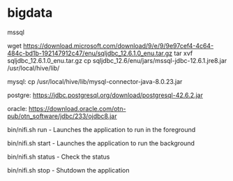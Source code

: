# bigdata

mssql

wget https://download.microsoft.com/download/9/e/9/9e97cef4-4c64-484c-bd1b-192147912c47/enu/sqljdbc_12.6.1.0_enu.tar.gz
tar xvf sqljdbc_12.6.1.0_enu.tar.gz
cp sqljdbc_12.6/enu/jars/mssql-jdbc-12.6.1.jre8.jar /usr/local/hive/lib/

mysql:
cp /usr/local/hive/lib/mysql-connector-java-8.0.23.jar 

postgre:
https://jdbc.postgresql.org/download/postgresql-42.6.2.jar

oracle: https://download.oracle.com/otn-pub/otn_software/jdbc/233/ojdbc8.jar

bin/nifi.sh run - Launches the application to run in the foreground

bin/nifi.sh start - Launches the application to run the background

bin/nifi.sh status - Check the status

bin/nifi.sh stop - Shutdown the application